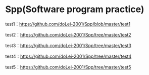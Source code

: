 # Spp(Software program practice)

test1：https://github.com/doLei-2001/Spp/blob/master/test1

test2：https://github.com/doLei-2001/Spp/tree/master/test2

test3：https://github.com/doLei-2001/Spp/tree/master/test3

test4：https://github.com/doLei-2001/Spp/tree/master/test4

test5：https://github.com/doLei-2001/Spp/tree/master/test5
